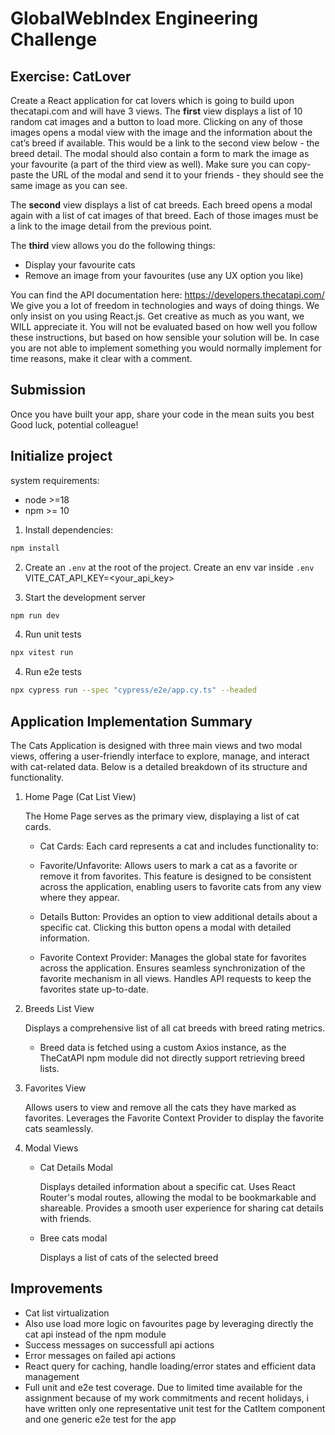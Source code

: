 # GlobalWebIndex Engineering Challenge

## Exercise: CatLover

Create a React application for cat lovers which is going to build upon thecatapi.com and will have 3 views.
The **first** view displays a list of 10 random cat images and a button to load more. Clicking on any of those images opens a modal view with the image and the information about the cat’s breed if available. This would be a link to the second view below - the breed detail. The modal should also contain a form to mark the image as your favourite (a part of the third view as well). Make sure you can copy-paste the URL of the modal and send it to your friends - they should see the same image as you can see.

The **second** view displays a list of cat breeds. Each breed opens a modal again with a list of cat images of that breed. Each of those images must be a link to the image detail from the previous point.

The **third** view allows you do the following things:

- Display your favourite cats
- Remove an image from your favourites (use any UX option you like)

You can find the API documentation here: https://developers.thecatapi.com/
We give you a lot of freedom in technologies and ways of doing things. We only insist on you using React.js. Get creative as much as you want, we WILL appreciate it. You will not be evaluated based on how well you follow these instructions, but based on how sensible your solution will be. In case you are not able to implement something you would normally implement for time reasons, make it clear with a comment.

## Submission

Once you have built your app, share your code in the mean suits you best
Good luck, potential colleague!

## Initialize project

system requirements:

- node >=18
- npm >= 10

1. Install dependencies:

```bash
npm install
```

2. Create an `.env` at the root of the project. Create an env var inside `.env` VITE_CAT_API_KEY=<your_api_key>

3. Start the development server

```bash
npm run dev
```

4. Run unit tests

```bash
npx vitest run
```

4. Run e2e tests

```bash
npx cypress run --spec "cypress/e2e/app.cy.ts" --headed
```

## Application Implementation Summary

The Cats Application is designed with three main views and two modal views, offering a user-friendly interface to explore, manage, and interact with cat-related data. Below is a detailed breakdown of its structure and functionality.

1.  Home Page (Cat List View)

    The Home Page serves as the primary view, displaying a list of cat cards.

    - Cat Cards: Each card represents a cat and includes functionality to:
    - Favorite/Unfavorite: Allows users to mark a cat as a favorite or remove it from favorites. This feature is designed to be consistent across the application, enabling users to favorite cats from any view where they appear.
    - Details Button: Provides an option to view additional details about a specific cat. Clicking this button opens a modal with detailed information.

    - Favorite Context Provider:
      Manages the global state for favorites across the application.
      Ensures seamless synchronization of the favorite mechanism in all views.
      Handles API requests to keep the favorites state up-to-date.

2.  Breeds List View

    Displays a comprehensive list of all cat breeds with breed rating metrics.

    - Breed data is fetched using a custom Axios instance, as the TheCatAPI npm module did not directly support retrieving breed lists.

3.  Favorites View

    Allows users to view and remove all the cats they have marked as favorites.
    Leverages the Favorite Context Provider to display the favorite cats seamlessly.

4.  Modal Views

    - Cat Details Modal

      Displays detailed information about a specific cat. Uses React Router's modal routes, allowing the modal to be bookmarkable and shareable.
      Provides a smooth user experience for sharing cat details with friends.

    - Bree cats modal

      Displays a list of cats of the selected breed

## Improvements

- Cat list virtualization
- Also use load more logic on favourites page by leveraging directly the cat api instead of the npm module
- Success messages on successfull api actions
- Error messages on failed api actions
- React query for caching, handle loading/error states and efficient data management
- Full unit and e2e test coverage. Due to limited time available for the assignment because of my work commitments and recent holidays, i have written only one representative unit test for the CatItem component and one generic e2e test for the app
